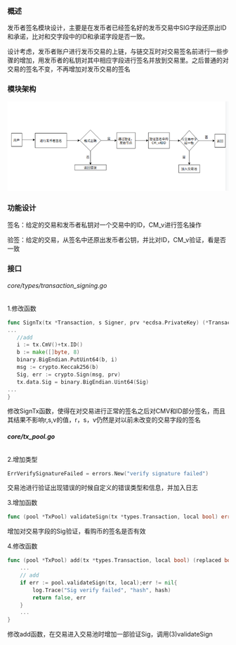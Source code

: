 ### 概述

发币者签名模块设计，主要是在发币者已经签名好的发币交易中SIG字段还原出ID和承诺，比对和交字段中的ID和承诺字段是否一致。

设计考虑，发币者账户进行发币交易的上链，与链交互时对交易签名前进行一些步骤的增加，用发币者的私钥对其中相应字段进行签名并放到交易里。之后普通的对交易的签名不变，不再增加对发币交易的签名

### 模块架构

![](./img/1.png)

### 功能设计

签名：给定的交易和发币者私钥对一个交易中的ID，CM_v进行签名操作

验签：给定的交易，从签名中还原出发币者公钥，并比对ID，CM_v验证，看是否一致

### 接口

###### core/types/transaction_signing.go

1.修改函数

```go
func SignTx(tx *Transaction, s Signer, prv *ecdsa.PrivateKey) (*Transaction, error) {
...
   //add
   i := tx.CmV()+tx.ID()
   b := make([]byte, 8)
   binary.BigEndian.PutUint64(b, i)
   msg := crypto.Keccak256(b)
   Sig, err := crypto.Sign(msg, prv)
   tx.data.Sig = binary.BigEndian.Uint64(Sig)
...
}
```

修改SignTx函数，使得在对交易进行正常的签名之后对CMV和ID部分签名，而且其结果不影响r,s,v的值，r，s，v仍然是对以前未改变的交易字段的签名



###### **core/tx_pool.go**

2.增加类型

```go
ErrVerifySignatureFailed = errors.New("verify signature failed")
```

交易池进行验证出现错误的时候自定义的错误类型和信息，并加入日志



3.增加函数

```go
func (pool *TxPool) validateSign(tx *types.Transaction, local bool) error
```

增加对交易字段的Sig验证，看购币的签名是否有效



4.修改函数

```go
func (pool *TxPool) add(tx *types.Transaction, local bool) (replaced bool, err error) {
    ...
    // add
    if err := pool.validateSign(tx, local);err != nil{
		log.Trace("Sig verify failed", "hash", hash)
		return false, err
	}
    ...
}
```

修改add函数，在交易进入交易池时增加一部验证Sig，调用(3)validateSign

